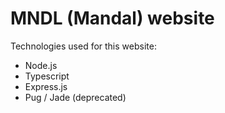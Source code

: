 # MNDL (Mandal) website

Technologies used for this website:

- Node.js
- Typescript
- Express.js
- Pug / Jade (deprecated)
